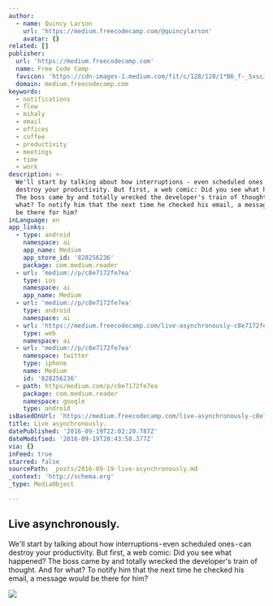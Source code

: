 ```yaml
---
author:
  - name: Quincy Larson
    url: 'https://medium.freecodecamp.com/@quincylarson'
    avatar: {}
related: []
publisher:
  url: 'https://medium.freecodecamp.com'
  name: Free Code Camp
  favicon: 'https://cdn-images-1.medium.com/fit/c/128/128/1*B6_f-_SxscJ9FCuIjOrQAQ.jpeg'
  domain: medium.freecodecamp.com
keywords:
  - notifications
  - flow
  - mihaly
  - email
  - offices
  - coffee
  - productivity
  - meetings
  - time
  - work
description: >-
  We'll start by talking about how interruptions - even scheduled ones - can
  destroy your productivity. But first, a web comic: Did you see what happened?
  The boss came by and totally wrecked the developer's train of thought. And for
  what? To notify him that the next time he checked his email, a message would
  be there for him?
inLanguage: en
app_links:
  - type: android
    namespace: ai
    app_name: Medium
    app_store_id: '828256236'
    package: com.medium.reader
  - url: 'medium://p/c8e7172fe7ea'
    type: ios
    namespace: ai
    app_name: Medium
  - url: 'medium://p/c8e7172fe7ea'
    type: android
    namespace: ai
  - url: 'https://medium.freecodecamp.com/live-asynchronously-c8e7172fe7ea'
    type: web
    namespace: ai
  - url: 'medium://p/c8e7172fe7ea'
    namespace: twitter
    type: iphone
    name: Medium
    id: '828256236'
  - path: https/medium.com/p/c8e7172fe7ea
    package: com.medium.reader
    namespace: google
    type: android
isBasedOnUrl: 'https://medium.freecodecamp.com/live-asynchronously-c8e7172fe7ea#.ifwwk54sg'
title: Live asynchronously.
datePublished: '2016-09-19T22:02:20.787Z'
dateModified: '2016-09-19T20:43:58.377Z'
via: {}
inFeed: true
starred: false
sourcePath: _posts/2016-09-19-live-asynchronously.md
_context: 'http://schema.org'
_type: MediaObject

---
```

<article style=""><h1>Live asynchronously.</h1><p>We'll start by talking about how interruptions - even scheduled ones - can destroy your productivity. But first, a web comic: Did you see what happened? The boss came by and totally wrecked the developer's train of thought. And for what? To notify him that the next time he checked his email, a message would be there for him?</p><img src="https://cdn-images-1.medium.com/max/2000/1*7n2ErCRJKj7UOlV4_qljEw.jpeg" /></article>